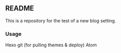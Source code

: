 ## README
This is a repository for the test of a new blog setting.
### Usage
Hexo
git (for pulling themes & deploy)
Atom
